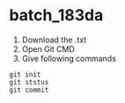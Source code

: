 # batch_183da
1. Download the .txt
2. Open Git CMD
3.  Give following commands
```
git init
git ststus
git commit
```
